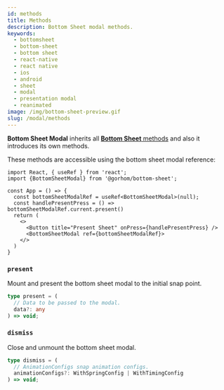 ```yaml
---
id: methods
title: Methods
description: Bottom Sheet modal methods.
keywords:
  - bottomsheet
  - bottom-sheet
  - bottom sheet
  - react-native
  - react native
  - ios
  - android
  - sheet
  - modal
  - presentation modal
  - reanimated
image: /img/bottom-sheet-preview.gif
slug: /modal/methods
---
```


**Bottom Sheet Modal** inherits all [**Bottom Sheet** methods](../methods) and also it introduces its own methods.

These methods are accessible using the bottom sheet modal reference:

```tsx
import React, { useRef } from 'react';
import {BottomSheetModal} from '@gorhom/bottom-sheet';

const App = () => {
  const bottomSheetModalRef = useRef<BottomSheetModal>(null);
  const handlePresentPress = () => bottomSheetModalRef.current.present()
  return (
    <>
      <Button title="Present Sheet" onPress={handlePresentPress} />
      <BottomSheetModal ref={bottomSheetModalRef}>
    </>
  )
}

```

### `present`

Mount and present the bottom sheet modal to the initial snap point.

```ts
type present = (
  // Data to be passed to the modal.
  data?: any
) => void;
```

### `dismiss`

Close and unmount the bottom sheet modal.

```ts
type dismiss = (
  // AnimationConfigs snap animation configs.
  animationConfigs?: WithSpringConfig | WithTimingConfig
) => void;
```
